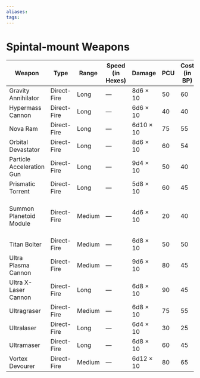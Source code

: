 ```yaml
---
aliases: 
tags: 
---
```


# Spintal-mount Weapons

| Weapon                    | Type        | Range  | Speed (in Hexes) | Damage    | PCU | Cost (in BP) | Special Properties                    |
|---------------------------|-------------|--------|------------------|-----------|-----|--------------|---------------------------------------|
| Gravity Annihilator       | Direct-Fire | Long   | —                | 8d6 × 10  | 50  | 60           | Tractor beam                          |
| Hypermass Cannon          | Direct-Fire | Long   | —                | 6d6 × 10  | 40  | 40           | Line                                  |
| Nova Ram                  | Direct-Fire | Long   | —                | 6d10 × 10 | 75  | 55           | Line                                  |
| Orbital Devastator        | Direct-Fire | Long   | —                | 8d6 × 10  | 60  | 54           | Orbital (18)                          |
| Particle Acceleration Gun | Direct-Fire | Long   | —                | 9d4 × 10  | 50  | 40           | Line                                  |
| Prismatic Torrent         | Direct-Fire | Long   | —                | 5d8 × 10  | 60  | 45           | Line, mystical                        |
| Summon Planetoid Module   | Direct-Fire | Medium | —                | 4d6 × 10  | 20  | 40           | Limited fire 3, mystical, point (+15) |
| Titan Bolter              | Direct-Fire | Medium | —                | 6d8 × 10  | 50  | 50           | Rail 2d8 × 10                         |
| Ultra Plasma Cannon       | Direct-Fire | Medium | —                | 9d6 × 10  | 80  | 45           | Line                                  |
| Ultra X-Laser Cannon      | Direct-Fire | Long   | —                | 6d8 × 10  | 90  | 45           | Line                                  |
| Ultragraser               | Direct-Fire | Medium | —                | 6d8 × 10  | 75  | 55           | Irradiate (high), line                |
| Ultralaser                | Direct-Fire | Long   | —                | 6d4 × 10  | 30  | 25           | Line                                  |
| Ultramaser                | Direct-Fire | Long   | —                | 6d8 × 10  | 60  | 45           | Line                                  |
| Vortex Devourer           | Direct-Fire | Medium | —                | 6d12 × 10 | 80  | 65           | Vortex                                |